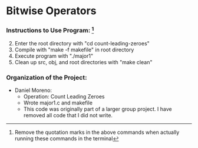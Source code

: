 # Bitwise Operators


### Instructions to Use Program: [^1]
2. Enter the root directory with "cd count-leading-zeroes"
3. Compile with "make -f makefile" in root directory
4. Execute program with "./major1"
5. Clean up src, obj, and root directories with "make clean"


### Organization of the Project:
- Daniel Moreno:
    - Operation: Count Leading Zeroes
    - Wrote major1.c and makefile
	- This code was originally part of a larger group project. I have removed all code that I did not write.
	
	

[^1]: Remove the quotation marks in the above commands when actually running these commands in the terminal
